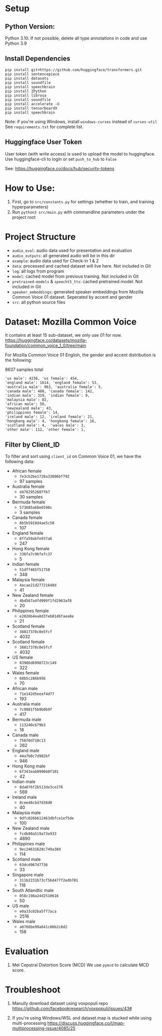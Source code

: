# Setup
## Python Version:
Python 3.10. If not possible, delete all type annotations in code and use Python 3.9

## Install Dependencies
```
pip install git+https://github.com/huggingface/transformers.git
pip install sentencepiece
pip install datasets
pip install soundfile
pip install speechbrain
pip install IPython
pip install librosa
pip install soundfile
pip install accelerate -U
pip install tensorboardX
pip install speechbrain
```
Note: if you're using Windows, install `windows-curses` instead of `curses-util`
See `requirements.txt` for complete list.

## Huggingface User Token
User token (with write access) is used to upload the model to huggingface. Use huggingface-cli to login or set `push_to_hub` to `False`

See:
    https://huggingface.co/docs/hub/security-tokens


# How to Use:
1. First, go to `src/constants.py` for settings (whether to train, and training hyperparameters)
2. Run `python3 src/main.py` with commandline parameters under the project root

# Project Structure
- `audio_eval`: audio data used for presentation and evaluation
- `audio_outputs`: all generated audio will be in this dir
- `example`: audio data used for Check-in 1 & 2
- `data`: processed and cached dataset will live here. Not included in Git
- `log`: all logs from program
- `model`: cached model from previous training. Not included in Git
- `pretrained-models` & `speecht5_tts`: cached pretrained model. Not included in Git
- `speaker_embeddings`: generated speaker embeddings from Mozilla Common Voice 01 dataset. Seperated by accent and gender
- `src`: all python source files


# Dataset: Mozilla Common Voice
It contains at least 15 sub-dataset, we only use 01 for now.
https://huggingface.co/datasets/mozilla-foundation/common_voice_1_0/tree/main

For Mozilla Common Voice 01 English, the gender and accent distribution is the following:

8637 samples total
```
'us male': 4236, 'us female': 454,
'england male': 1614, 'england female': 53,
'australia male': 963, 'australia female': 5,
'canada male': 480, 'canada female': 142, 
'indian male': 319, 'indian female': 9,
'malaysia male': 82,
'african male': 50,
'newzealand male': 43,
'philippines female': 14,
'ireland male': 12, 'ireland female': 21,
'hongkong male': 4, 'hongkong female': 16,
'scotland male': 4,  'wales male': 3,
'other male': 112, 'other female': 1,
```

## Filter by Client_ID
To filter and sort using `client_id` on Common Voice 01, we have the following data:
- African female
  - `7e3cb2be1728a33806bf792`
  - 97 samples
- Australia female
  - `d4782952607fb7`
  - 30 samples
- Bermuda female
  - `573685a68e6590c`
  - 3 samples
- Canada female
  - `8b5b5910d4ae5c50`
  - 107
- England female
  - `8ffa59abfe937a6`
  - 247
- Hong Kong female
  - `336fa7c96fefc37`
  - 5
- Indian female
  - `51dff465f51758`
  - 348
- Malaysia female
  - `4acae21d27721648d`
  - 41
- New Zealand female
  - `4bd567a4fd999f1fd2963af8`
  - 20
- Philippines female
  - `e2026b4ea8d3feb81d6faea8e`
  - 21
- Scotland female
  - `38817378c0e5fcf`
  - 4032
- Scotland female
  - `38817378c0e5fcf`
  - 4032
- US female
  - `83986d6998723c149`
  - 322
- Wales female
  - `68b5c286b956`
  - 70
- African male
  - `71e142d5eeaf4d77`
  - 193
- Australia male
  - `7c9901f5b9b0b9f`
  - 417
- Bermuda male
  - `113240cb79b3`
  - 18
- Canada male
  - `756f0d710c13`
  - 262
- England male
  - `44a7b0c7d982bf`
  - 946
- Hong Kong male
  - `6f343eab099660f101`
  - 42
- Indian male
  - `0da876f2b513de3ce276`
  - 569
- Ireland male
  - `8ceed8cbd7d38d0`
  - 40
- Malaysia male
  - `9dfc026b612463dbfce1ef5de`
  - 100
- New Zealand male
  - `fcdb80a519a73e933`
  - 4890
- Philippines male
  - `9ec24631628c749a38d`
  - 114
- Scotland male
  - `63dcd967d7736`
  - 33
- Singapore male
  - `311b2231b73cf56d477f2edb701`
  - 118
- South Atlandtic male
  - `058c198a24d2510616`
  - 50
- US male
  - `e0a33c02ba5ff7aca`
  - 2516
- Wales male
  - `a0766be99a641c86b2c8d2`
  - 156

# Evaluation
1. Mel Cepstral Distortion Score (MCD)
  We use `pymcd` to calculate MCD score.


# Troubleshoot
1. Manully download dataset using voxpopuli repo
https://github.com/facebookresearch/voxpopuli/issues/43#

2. If you're using Windows/WSL and dataset.map is stucked while using multi-processing
https://discuss.huggingface.co/t/map-multiprocessing-issue/4085/25
